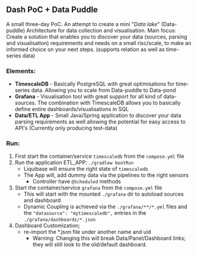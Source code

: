 
## Dash PoC + Data Puddle

A small three-day PoC. An attempt to create a mini "_Data lake_" (Data-puddle) Architecture for data collection and visualisation.
Main focus: Create a solution that enables you to discover your data (sources, parsing and visualisation) requirements and
needs on a small risc/scale, to make an informed choice on your next steps. (supports relation as well as time-series data)

### Elements:
- **TimescaleDB** - Basically PostgreSQL with great optimisations for time-series data. Allowing you to scale from Data-puddle to Data-pond
- **Grafana** - Visualisation tool with great support for all kind of data-sources. The combination with TimescaleDB allows you to basically
  define entire dashboards/visualisations in SQL
- **Data/ETL App** - Small Java/Spring application to discover your data parsing requirements as well allowing the potential
  for easy access to API's (Currently only producing test-data)

### Run:
1. First start the container/service `timescaledb` from the `compose.yml` file
2. Run the application ETL_APP: `./gradlew bootRun`
    - Liquibase will ensure the right state of `timescaledb`
    - The App will, add dummy data via the pipelines to the right sensors
        - Controller have `@Scheduled` methods
3. Start the container/service `grafana` from the `compose.yml` file
    - This will start with the mounted `./grafana` dir to autoload sources and dashboard
    - Dynamic Coupling is achieved via the `./grafana/**/*.yml` files and the `"datasource": "mytimescaledb",` entries in the `./grafana/dashboards/*.json`
4. Dashboard Customization;
    - re-import the *.json file under another name and uid
        - Warning: Changing this will break Data/Panel/Dashboard links; they will still look to the old/default dashboard.
